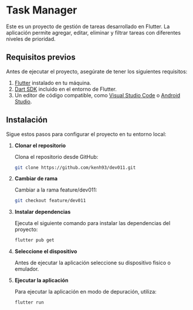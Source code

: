 # Task Manager

Este es un proyecto de gestión de tareas desarrollado en Flutter. La aplicación permite agregar, editar, eliminar y filtrar tareas con diferentes niveles de prioridad.

## Requisitos previos

Antes de ejecutar el proyecto, asegúrate de tener los siguientes requisitos:

1. [Flutter](https://flutter.dev/docs/get-started/install) instalado en tu máquina.
2. [Dart SDK](https://dart.dev/get-dart) incluido en el entorno de Flutter.
3. Un editor de código compatible, como [Visual Studio Code](https://code.visualstudio.com/) o [Android Studio](https://developer.android.com/studio).

## Instalación

Sigue estos pasos para configurar el proyecto en tu entorno local:

1. **Clonar el repositorio**

   Clona el repositorio desde GitHub:

   ```bash
   git clone https://github.com/kenh93/dev011.git

2. **Cambiar de rama**

   Cambiar a la rama feature/dev011:

   ```bash
   git checkout feature/dev011


3. **Instalar dependencias**

   Ejecuta el siguiente comando para instalar las dependencias del proyecto:

   ```bash
   flutter pub get
   
4. **Seleccione el dispositivo**

   Antes de ejecutar la aplicación seleccione su dispositivo fisico o emulador.
   
5. **Ejecutar la aplicación**

   Para ejecutar la aplicación en modo de depuración, utiliza:

   ```bash
   flutter run
